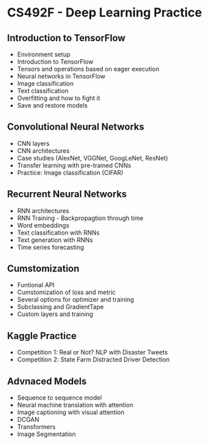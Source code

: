 # CS492F - Deep Learning Practice 

## Introduction to TensorFlow
- Environment setup 
- Introduction to TensorFlow
- Tensors and operations based on eager execution 
- Neural networks in TensorFlow 
- Image classification 
- Text classification 
- Overfitting and how to fight it
- Save and restore models

## Convolutional Neural Networks
- CNN layers
- CNN architectures
- Case studies (AlexNet, VGGNet, GoogLeNet, ResNet)
- Transfer learning with pre-trained CNNs
- Practice: Image classification (CIFAR)

## Recurrent Neural Networks
- RNN architectures
- RNN Training - Backpropagtion through time
- Word embeddings
- Text classification with RNNs 
- Text generation with RNNs 
- Time series forecasting

## Cumstomization 
- Funtional API
- Cumstomization of loss and metric
- Several options for optimizer and training
- Subclassing and GradientTape
- Custom layers and training

## Kaggle Practice
- Competition 1: Real or Not? NLP with Disaster Tweets
- Competition 2: State Farm Distracted Driver Detection

##  Advnaced Models
- Sequence to sequence model
- Neural machine translation with attention
- Image captioning with visual attention
- DCGAN
- Transformers
- Image Segmentation